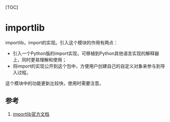 [TOC]

# importlib

importlib，import的实现。引入这个模块的作用有两点：

- 引入一个Python版的import实现，可移植到Python其他语言实现的解释器上，同时更易理解和使用；
- 将import的实现公开到这个包中，方便用户创建自己的自定义对象来参与到导入过程。

这个模块中的功能更新比较快，使用时需要注意。

## 参考

1. [importlib官方文档](https://docs.python.org/zh-cn/3.7/library/importlib.html)
